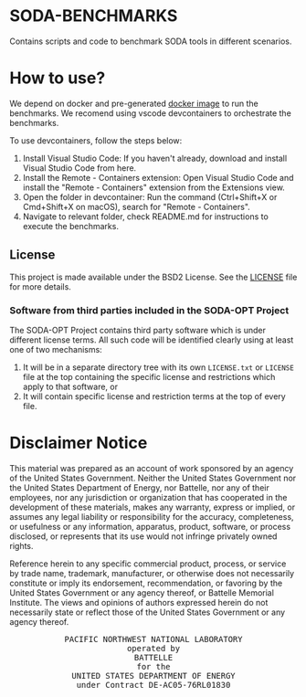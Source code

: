# SODA-BENCHMARKS

Contains scripts and code to benchmark SODA tools in different scenarios.


# How to use?

We depend on docker and pre-generated [docker image](.devcontainer/Dockerfile#1)
to run the benchmarks. We recomend using vscode devcontainers to orchestrate the
benchmarks.

To use devcontainers, follow the steps below:

1. Install Visual Studio Code: If you haven't already, download and install Visual Studio Code from here.
2. Install the Remote - Containers extension: Open Visual Studio Code and install the "Remote - Containers" extension from the Extensions view.
3. Open the folder in devcontainer: Run the command (Ctrl+Shift+X or Cmd+Shift+X on macOS), search for "Remote - Containers".
4. Navigate to relevant folder, check README.md for instructions to execute the benchmarks.


## License

This project is made available under the BSD2 License.  See the
[LICENSE](LICENSE) file for more details.

### Software from third parties included in the SODA-OPT Project

The SODA-OPT Project contains third party software which is under different
license terms. All such code will be identified clearly using at least one of
two mechanisms:
1) It will be in a separate directory tree with its own `LICENSE.txt` or
   `LICENSE` file at the top containing the specific license and restrictions
   which apply to that software, or
2) It will contain specific license and restriction terms at the top of every
   file. 


# Disclaimer Notice

This material was prepared as an account of work sponsored by an agency of the
United States Government.  Neither the United States Government nor the United
States Department of Energy, nor Battelle, nor any of their employees, nor any
jurisdiction or organization that has cooperated in the development of these
materials, makes any warranty, express or implied, or assumes any legal
liability or responsibility for the accuracy, completeness, or usefulness or any
information, apparatus, product, software, or process disclosed, or represents
that its use would not infringe privately owned rights.

Reference herein to any specific commercial product, process, or service by
trade name, trademark, manufacturer, or otherwise does not necessarily
constitute or imply its endorsement, recommendation, or favoring by the United
States Government or any agency thereof, or Battelle Memorial Institute. The
views and opinions of authors expressed herein do not necessarily state or
reflect those of the United States Government or any agency thereof.

<div align=center>
<pre style="align-text:center">
PACIFIC NORTHWEST NATIONAL LABORATORY
operated by
BATTELLE
for the
UNITED STATES DEPARTMENT OF ENERGY
under Contract DE-AC05-76RL01830
</pre>
</div>

